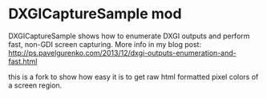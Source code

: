 # DXGICaptureSample mod

DXGICaptureSample shows how to enumerate DXGI outputs and perform fast, non-GDI screen capturing.
More info in my blog post:
http://ps.pavelgurenko.com/2013/12/dxgi-outputs-enumeration-and-fast.html

this is a fork to show how easy it is to get raw html formatted pixel colors of a screen region.

